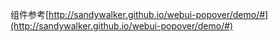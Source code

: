组件参考[http://sandywalker.github.io/webui-popover/demo/#](http://sandywalker.github.io/webui-popover/demo/#)